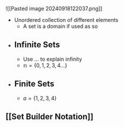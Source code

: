 ![[Pasted image 20240918122037.png]]

- Unordered collection of different elements
	- A set is a domain if used as so
- ## Infinite Sets
	- Use ... to explain infinity
	- $\mathbb{n} = \{0,1,2,3,4 ...\}$
- ## Finite Sets
	- $a = \{1,2,3,4\}$
## [[Set Builder Notation]]
